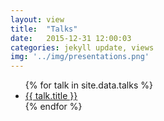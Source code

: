 ```yaml
---
layout: view
title:  "Talks"
date:   2015-12-31 12:00:03
categories: jekyll update, views
img: '../img/presentations.png'
---
```


<ul>
  {% for talk in site.data.talks %}
    <li class="project">
      <a href="{{talk.url}}" target="_blank">
        {{ talk.title }}
      </a>
    </li>
  {% endfor %}
</ul>